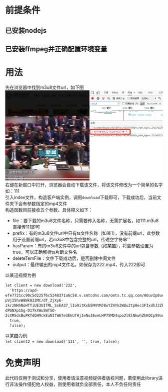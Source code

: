 # 前提条件
## 已安装nodejs
## 已安装ffmpeg并正确配置环境变量

# 用法
先在浏览器中找到m3u8文件url，如下图
![m3u8](./mouxun.jpg)
右键在新窗口中打开，浏览器会自动下载该文件，将该文件修改为一个简单的名字如：111<br>
引入index文件，构造客户端实例，调用`download`下载即可，下载成功后，当前文件夹下会有参数指定的mp4文件<br>
构造函数目前接收五个参数，具体释义如下：
+ file：要下载的m3u8文件名称，只需要传入名称，无需扩展名，如111.m3u8直接传111即可
+ prefix：有的m3u8文件url中只有ts文件名称（如某1），没有前缀url，此参数用于设置前缀url，若m3u8中包含完整的url，传递空字符串''
+ hasParam：有的m3u8文件中的url包含参数（如某酷），将些参数设置为true，可以正确解析ts片断文件名
+ deleteTemFile：文件下载成功后，是否删除中间文件
+ output：最终输出的mp4文件名，如保存为222.mp4，传入222即可

以某迅视频为例
```
let client = new download('222',
  'https://apd-efe7721cc90c5d225f6c5248371a6c58.v.smtcdns.com/omts.tc.qq.com/AOuvIp8ucBrJsCNI07u9ClgmEZFAKjLICgUl8_cp9ORs/uwMROfz2r5zIIaQXGdGnC2df645AHpR-pVjI5hvW8Wk822MC/dT_ZjXy6-zkrzNHhNoHTTiUE3UIfML_SsEA37_lIo9itKxb5M4YMJ8uYZ4Yk2W8u2tp0ec1FIxdhJ2Zk-dPGNXp15g-D17kXWuSWfSO-2cXM5dsBuPKTdQH9ckEuNIfW67e3EkUfHj1eNu36veLHP75MD4spo2l8lNkwhZhKOCpS9aqJrsVmEw/',
  true,
  false);
```
以某酷为例<br>
`let client2 = new download('111', '', true, false);`

# 免责声明
此代码仅用于测试和分享，使用者请注意视频提供者版权问题，若使用此library进行非法操作侵犯他人权益，则使用者就负全部责任，本人不负任何责任
